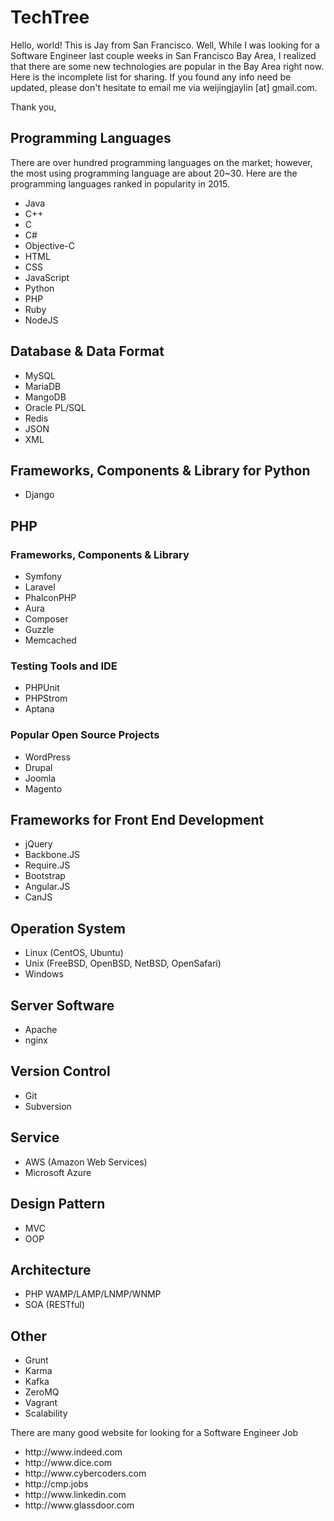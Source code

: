 <h1>TechTree</h1>
Hello, world! This is Jay from San Francisco. Well, While I was looking for a Software Engineer last couple weeks in San Francisco Bay Area, I realized that there are some new technologies are popular in the Bay Area right now. Here is the incomplete list for sharing. If you found any info need be updated, please don't hesitate to email me via weijingjaylin [at] gmail.com.  
  
Thank you,
  
<h2>Programming Languages</h2>
  There are over hundred programming languages on the market; however, the most using programming language are about 20~30. Here are the programming languages ranked in popularity in 2015.  
<ul class="dirList">
	<li>Java</li>
	<li>C++</li>
	<li>C</li>
	<li>C#</li>
	<li>Objective-C</li>
	<li>HTML</li>
	<li>CSS</li>
	<li>JavaScript</li>
	<li>Python</li>
	<li>PHP</li>
	<li>Ruby</li>
	<li>NodeJS</li>
</ul>
<h2>Database &amp; Data Format</h2>
<ul>
	<li>MySQL
	<li>MariaDB
	<li>MangoDB
	<li>Oracle PL/SQL
	<li>Redis
	<li>JSON
	<li>XML
</ul>
<h2>Frameworks, Components &amp; Library for Python</h2>
<ul>
	<li>Django
</ul>
<h2>PHP</h2>
<h3>Frameworks, Components &amp; Library</h3>
<ul>
	<li>Symfony
	<li>Laravel
	<li>PhalconPHP
	<li>Aura
	<li>Composer
	<li>Guzzle
	<li>Memcached
</ul>
<h3>Testing Tools and IDE</h3>
<ul>
	<li>PHPUnit
	<li>PHPStrom
	<li>Aptana
</ul>
<h3>Popular Open Source Projects</h3>
<ul>
	<li>WordPress
	<li>Drupal
	<li>Joomla
	<li>Magento
</ul>
<h2>Frameworks for Front End Development</h2>
<ul>
	<li>jQuery
	<li>Backbone.JS
	<li>Require.JS
	<li>Bootstrap
	<li>Angular.JS
	<li>CanJS
</ul>
<h2>Operation System</h2>
<ul>
	<li>Linux (CentOS, Ubuntu)
	<li>Unix (FreeBSD, OpenBSD, NetBSD, OpenSafari)
	<li>Windows
</ul>
<h2>Server Software</h2>
<ul>
	<li>Apache
	<li>nginx
</ul>
<h2>Version Control</h2>
<ul>
	<li>Git
	<li>Subversion
</ul>
<h2>Service</h2>
<ul>
	<li>AWS (Amazon Web Services)
	<li>Microsoft Azure
</ul>
<h2>Design Pattern</h2>
<ul>
	<li>MVC
	<li>OOP
</ul>
<h2>Architecture</h2>
<ul>
	<li>PHP WAMP/LAMP/LNMP/WNMP
	<li>SOA (RESTful)
</ul>
<h2>Other</h2>
<ul>
	<li>Grunt
	<li>Karma
	<li>Kafka
	<li>ZeroMQ
	<li>Vagrant
	<li>Scalability
</ul>
   There are many good website for looking for a Software Engineer Job  
<ul>
	<li>http://www.indeed.com</li>
	<li>http://www.dice.com</li>
	<li>http://www.cybercoders.com</li>
	<li>http://cmp.jobs</li>
	<li>http://www.linkedin.com</li>
	<li>http://www.glassdoor.com</li>
</ul>
